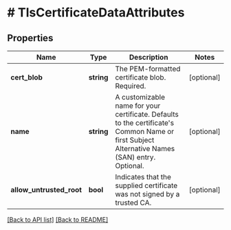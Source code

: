 # # TlsCertificateDataAttributes

## Properties

Name | Type | Description | Notes
------------ | ------------- | ------------- | -------------
**cert_blob** | **string** | The PEM-formatted certificate blob. Required. | [optional] 
**name** | **string** | A customizable name for your certificate. Defaults to the certificate&#39;s Common Name or first Subject Alternative Names (SAN) entry. Optional. | [optional] 
**allow_untrusted_root** | **bool** | Indicates that the supplied certificate was not signed by a trusted CA. | [optional] 


[[Back to API list]](../../README.md#endpoints) [[Back to README]](../../README.md)
